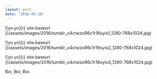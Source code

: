 ```yaml
---
layout: post
date: "2016-03-20"
---
```


![yo yo]({{ site.baseurl }}/assets/images/2016/tumblr_o4ctwzoR6c1r16syio1_1280-768x1024.jpg)

![yo yo]({{ site.baseurl }}/assets/images/2016/tumblr_o4ctwzoR6c1r16syio2_1280-768x1024.jpg)

![yo yo]({{ site.baseurl }}/assets/images/2016/tumblr_o4ctwzoR6c1r16syio3_1280-768x1024.jpg)

Boi, Boi, Boi.
